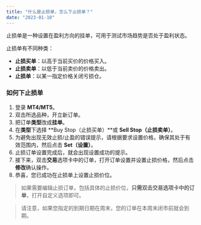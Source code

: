 ```yaml
---
title: "什么是止损单，怎么下止损单？"
date: "2023-01-10"
---
```


止损单是一种设置在盈利方向的挂单，可用于测试市场趋势是否处于盈利状态。

止损单有不同种类：

- **止损买单**：以高于当前买价的价格买入。
- **止损卖单**：以低于当前卖价的价格卖出。
- **止损单**：以某一指定价格关闭亏损仓。

### 如何下止损单

1. 登录 **MT4/MT5**。
2. 双击所选品种，开立新订单。
3. 把订单**类型**改成**挂单**。
4. 在**类型**下选择 **Buy Stop（止损买单）**或 **Sell Stop（止损卖单）**。
5. 为避免出现无效止损/止盈的错误提示，请根据要求设置价格，确保其处于有效范围内，然后点击 **Set（设置）**。
6. 止损订单设置完成后，就会出现设置成功的提示。
7. 接下来，双击**交易**选项卡中的订单，打开订单设置并设置止损价格，然后点击**修改**确认操作。
8. 恭喜，您已成功在止损单上设置止损价位。

> 如果需要编辑止损订单，包括具体的止损价位，**只需双击交易选项卡中的订单**，打开自定义选项即可。

> 请注意，如果您指定的到期日期在周末，您的订单在本周末闭市前就会到期。
